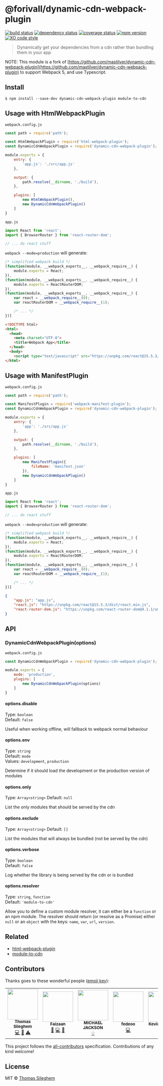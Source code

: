 # @forivall/dynamic-cdn-webpack-plugin

[![build status](https://github.com/forivall/dynamic-cdn-webpack-plugin/actions/workflows/main.yml/badge.svg)](https://github.com/forivall/dynamic-cdn-webpack-plugin/actions/workflows/main.yml)
[![dependency status](https://david-dm.org/forivall/dynamic-cdn-webpack-plugin.svg)](https://david-dm.org/forivall/dynamic-cdn-webpack-plugin)
[![coverage status](https://coveralls.io/repos/github/forivall/dynamic-cdn-webpack-plugin/badge.svg)](https://coveralls.io/github/forivall/dynamic-cdn-webpack-plugin)
[![npm version](https://img.shields.io/npm/v/@forivall/dynamic-cdn-webpack-plugin)](https://npm.im/@forivall/dynamic-cdn-webpack-plugin)
[![XO code style](https://img.shields.io/badge/code_style-XO-5ed9c7.svg)](https://github.com/sindresorhus/xo)

> Dynamically get your dependencies from a cdn rather than bundling them in your app

NOTE: This module is a fork of
[https://github.com/mastilver/dynamic-cdn-webpack-plugin](https://github.com/mastilver/dynamic-cdn-webpack-plugin)
to support Webpack 5, and use Typescript.

## Install

```
$ npm install --save-dev dynamic-cdn-webpack-plugin module-to-cdn
```

## Usage with HtmlWebpackPlugin

`webpack.config.js`<br>
```js
const path = require('path');

const HtmlWebpackPlugin = require('html-webpack-plugin');
const DynamicCdnWebpackPlugin = require('dynamic-cdn-webpack-plugin');

module.exports = {
    entry: {
        'app.js': './src/app.js'
    },

    output: {
        path.resolve(__dirname, './build'),
    },

    plugins: [
        new HtmlWebpackPlugin(),
        new DynamicCdnWebpackPlugin()
    ]
}
```

`app.js`<br>
```js
import React from 'react';
import { BrowserRouter } from 'react-router-dom';

// ... do react stuff
```

`webpack --mode=production` will generate:

```js
/* simplified webpack build */
[function(module, __webpack_exports__, __webpack_require__) {
    module.exports = React;
}),
(function(module, __webpack_exports__, __webpack_require__) {
    module.exports = ReactRouterDOM;
}),
(function(module, __webpack_exports__, __webpack_require__) {
    var react = __webpack_require__(0);
    var reactRouterDOM = __webpack_require__(1);

    /* ... */
})]
```

```html
<!DOCTYPE html>
<html>
  <head>
    <meta charset="UTF-8">
    <title>Webpack App</title>
  </head>
  <body>
    <script type="text/javascript" src="https://unpkg.com/react@15.5.3/dist/react.min.js"></script><script type="text/javascript" src="https://unpkg.com/react-router-dom@4.1.1/umd/react-router-dom.min.js"></script><script src="build/app.js"></script></body>
</html>
```

## Usage with ManifestPlugin

`webpack.config.js`<br>
```js
const path = require('path');

const ManifestPlugin = require('webpack-manifest-plugin');
const DynamicCdnWebpackPlugin = require('dynamic-cdn-webpack-plugin');

module.exports = {
    entry: {
        'app': './src/app.js'
    },

    output: {
        path.resolve(__dirname, './build'),
    },

    plugins: [
        new ManifestPlugin({
            fileName: 'manifest.json'
        }),
        new DynamicCdnWebpackPlugin()
    ]
}
```

`app.js`<br>
```js
import React from 'react';
import { BrowserRouter } from 'react-router-dom';

// ... do react stuff
```

`webpack --mode=production` will generate:

```js
/* simplified webpack build */
[function(module, __webpack_exports__, __webpack_require__) {
    module.exports = React;
}),
(function(module, __webpack_exports__, __webpack_require__) {
    module.exports = ReactRouterDOM;
}),
(function(module, __webpack_exports__, __webpack_require__) {
    var react = __webpack_require__(0);
    var reactRouterDOM = __webpack_require__(1);

    /* ... */
})]
```

```json
{
    "app.js": "app.js",
    "react.js": "https://unpkg.com/react@15.5.3/dist/react.min.js",
    "react-router-dom.js": "https://unpkg.com/react-router-dom@4.1.1/umd/react-router-dom.min.js"
}
```


## API

### DynamicCdnWebpackPlugin(options)

`webpack.config.js`<br>
```js
const DynamicCdnWebpackPlugin = require('dynamic-cdn-webpack-plugin');

module.exports = {
    mode: 'production',
    plugins: [
        new DynamicCdnWebpackPlugin(options)
    ]
}
```

#### options.disable

Type: `boolean`<br>
Default: `false`

Useful when working offline, will fallback to webpack normal behaviour

#### options.env

Type: `string`<br>
Default: `mode`<br>
Values: `development`, `production`

Determine if it should load the development or the production version of modules

#### options.only

Type: `Array<string>`
Default: `null`

List the only modules that should be served by the cdn

#### options.exclude

Type: `Array<string>`
Default: `[]`

List the modules that will always be bundled (not be served by the cdn)

#### options.verbose

Type: `boolean`<br>
Default: `false`

Log whether the library is being served by the cdn or is bundled

#### options.resolver
Type: `string`, `function`<br>
Default: `'module-to-cdn'`

Allow you to define a custom module resolver, it can either be a `function` or an npm module.
The resolver should return (or resolve as a Promise) either `null` or an `object` with the keys: `name`, `var`, `url`, `version`.


## Related

- [html-webpack-plugin](https://github.com/jantimon/html-webpack-plugin)
- [module-to-cdn](https://github.com/mastilver/module-to-cdn)


## Contributors

Thanks goes to these wonderful people ([emoji key](https://github.com/kentcdodds/all-contributors#emoji-key)):

<!-- ALL-CONTRIBUTORS-LIST:START - Do not remove or modify this section -->
<!-- prettier-ignore-start -->
<!-- markdownlint-disable -->
<table>
  <tr>
    <td align="center"><a href="https://github.com/mastilver"><img src="https://avatars3.githubusercontent.com/u/4112409?v=4?s=100" width="100px;" alt=""/><br /><sub><b>Thomas Sileghem</b></sub></a><br /><a href="https://github.com/mastilver/dynamic-cdn-webpack-plugin/commits?author=mastilver" title="Code">💻</a> <a href="https://github.com/mastilver/dynamic-cdn-webpack-plugin/commits?author=mastilver" title="Documentation">📖</a> <a href="https://github.com/mastilver/dynamic-cdn-webpack-plugin/commits?author=mastilver" title="Tests">⚠️</a></td>
    <td align="center"><a href="https://github.com/aulisius"><img src="https://avatars2.githubusercontent.com/u/6629172?v=4?s=100" width="100px;" alt=""/><br /><sub><b>​Faizaan</b></sub></a><br /><a href="#question-aulisius" title="Answering Questions">💬</a> <a href="https://github.com/mastilver/dynamic-cdn-webpack-plugin/commits?author=aulisius" title="Code">💻</a> <a href="https://github.com/mastilver/dynamic-cdn-webpack-plugin/commits?author=aulisius" title="Documentation">📖</a></td>
    <td align="center"><a href="https://twitter.com/mjackson"><img src="https://avatars0.githubusercontent.com/u/92839?v=4?s=100" width="100px;" alt=""/><br /><sub><b>MICHAEL JACKSON</b></sub></a><br /><a href="https://github.com/unpkg/unpkg-demos" title="Examples">💡</a></td>
    <td align="center"><a href="http://blog.fedeoo.cn/"><img src="https://avatars2.githubusercontent.com/u/5313455?v=4?s=100" width="100px;" alt=""/><br /><sub><b>fedeoo</b></sub></a><br /><a href="https://github.com/mastilver/dynamic-cdn-webpack-plugin/pull/21" title="Code">💻</a></td>
    <td align="center"><a href="http://effortlessmotion.com/"><img src="https://avatars.githubusercontent.com/u/756520?v=4?s=100" width="100px;" alt=""/><br /><sub><b>Kevin Malakoff</b></sub></a><br /><a href="https://github.com/mastilver/dynamic-cdn-webpack-plugin/commits?author=kmalakoff" title="Code">💻</a></td>
    <td align="center"><a href="http://www.hexmedia.pl/"><img src="https://avatars.githubusercontent.com/u/2432505?v=4?s=100" width="100px;" alt=""/><br /><sub><b>Krystian Kuczek</b></sub></a><br /><a href="https://github.com/mastilver/dynamic-cdn-webpack-plugin/commits?author=kuczek" title="Code">💻</a> <a href="https://github.com/mastilver/dynamic-cdn-webpack-plugin/commits?author=kuczek" title="Tests">⚠️</a></td>
    <td align="center"><a href="http://forivall.com/"><img src="https://avatars.githubusercontent.com/u/760204?v=4?s=100" width="100px;" alt=""/><br /><sub><b>Emily Marigold Klassen</b></sub></a><br /><a href="#infra-forivall" title="Infrastructure (Hosting, Build-Tools, etc)">🚇</a></td>
  </tr>
</table>

<!-- markdownlint-restore -->
<!-- prettier-ignore-end -->

<!-- ALL-CONTRIBUTORS-LIST:END -->

This project follows the [all-contributors](https://github.com/kentcdodds/all-contributors) specification. Contributions of any kind welcome!


## License

MIT © [Thomas Sileghem](http://mastilver.com)
